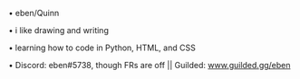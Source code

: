 • eben/Quinn

• i like drawing and writing

• learning how to code in Python, HTML, and CSS

• Discord: eben#5738, though FRs are off || Guilded: www.guilded.gg/eben

<!---
parelle/parelle is a ✨ special ✨ repository because its `README.md` (this file) appears on your GitHub profile.
You can click the Preview link to take a look at your changes.
--->
